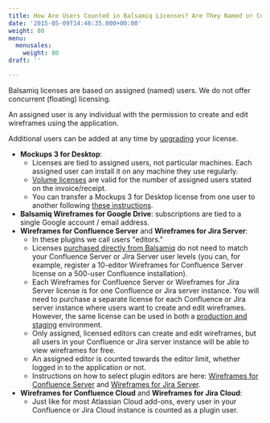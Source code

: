 ```yaml
---
title: How Are Users Counted in Balsamiq Licenses? Are They Named or Concurrent Users?
date: '2015-05-09T14:46:35.000+00:00'
weight: 80
menu:
  menusales:
    weight: 80
draft: ''

---
```


Balsamiq licenses are based on assigned (named) users. We do not offer concurrent (floating) licensing.

An assigned user is any individual with the permission to create and edit wireframes using the application.

Additional users can be added at any time by [upgrading](/sales/upgrades/) your license.

*   **Mockups 3 for Desktop**:
    *   Licenses are tied to assigned users, not particular machines. Each assigned user can install it on any machine they use regularly.
    *   [Volume licenses](/sales/discounts/#discounts-when-purchasing-multiple-mockups-for-desktop-licenses) are valid for the number of assigned users stated on the invoice/receipt.
    *   You can transfer a Mockups 3 for Desktop license from one user to another following [these instructions](/sales/licensetransfer/).
*   **Balsamiq Wireframes for Google Drive**: subscriptions are tied to a single Google account / email address.
*   **Wireframes for Confluence Server** and **Wireframes for Jira Server**:
    *   In these plugins we call users "editors."
    *   Licenses [purchased directly from Balsamiq](/sales/marketplace/#what-are-the-pros-and-cons-of-buying-from-balsamiq) do not need to match your Confluence Server or Jira Server user levels (you can, for example, register a 10-editor Wireframes for Confluence Server license on a 500-user Confluence installation).
    *   Each Wireframes for Confluence Server or Wireframes for Jira Server license is for one Confluence or Jira server instance. You will need to purchase a separate license for each Confluence or Jira server instance where users want to create and edit wireframes. However, the same license can be used in both a [production and staging](/sales/atlassianstagingproduction/) environment.
    *   Only assigned, licensed editors can create and edit wireframes, but all users in your Confluence or Jira server instance will be able to view wireframes for free.
    *   An assigned editor is counted towards the editor limit, whether logged in to the application or not.
    *   Instructions on how to select plugin editors are here: [Wireframes for Confluence Server](https://docs.balsamiq.com/confluence/server/wireframes/admin-guide/#selecting-balsamiq-wireframes-editors) and [Wireframes for Jira Server](https://docs.balsamiq.com/jira/server/wireframes/admin-guide/#selecting-balsamiq-wireframes-editors).
*   **Wireframes for Confluence Cloud** and **Wireframes for Jira Cloud**:
    *   Just like for most Atlassian Cloud add-ons, every user in your Confluence or Jira Cloud instance is counted as a plugin user.

